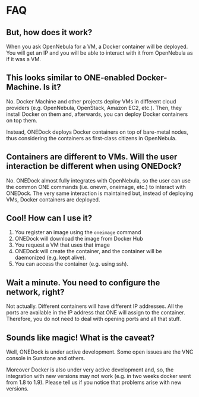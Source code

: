 # FAQ

## But, how does it work?
When you ask OpenNebula for a VM, a Docker container will be deployed. You will get an IP and you will be able to interact with it from OpenNebula as if it was a VM.

## This looks similar to ONE-enabled Docker-Machine. Is it?
No. Docker Machine and other projects deploy VMs in different cloud providers (e.g. OpenNebula, OpenStack, Amazon EC2, etc.). Then, they install Docker on them and, afterwards, you can deploy Docker containers on top them.

Instead, ONEDock deploys Docker containers on top of bare-metal nodes, thus considering the containers as first-class citizens in OpenNebula.

## Containers are different to VMs. Will the user interaction be different when using ONEDock?
No. ONEDock almost fully integrates with OpenNebula, so the user can use the common ONE commands (i.e. onevm, oneimage, etc.) to interact with ONEDock. The very same interaction is maintained but, instead of deploying VMs, Docker containers are deployed.

## Cool! How can I use it?
1. You register an image using the ``oneimage`` command
2. ONEDock will download the image from Docker Hub
3. You request a VM that uses that image
4. ONEDock will create the container, and the container will be  daemonized (e.g. kept alive).
5. You can access the container (e.g. using ssh).

## Wait a minute. You need to configure the network, right?
Not actually. Different containers will have different IP addresses. All the ports are available in the IP address that ONE will assign to the container. Therefore, you do not need to deal with opening ports and all that stuff.

## Sounds like magic! What is the caveat?
Well, ONEDock is under active development. Some open issues are the VNC console in Sunstone and others.

Moreover Docker is also under very active development and, so, the integration with new versions may not work (e.g. in two weeks docker went from 1.8 to 1.9). Please tell us if you notice that problems arise with new versions.
